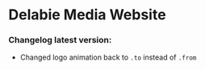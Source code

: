 # Delabie Media Website  

### Changelog latest version:  
- Changed logo animation back to `.to` instead of `.from`